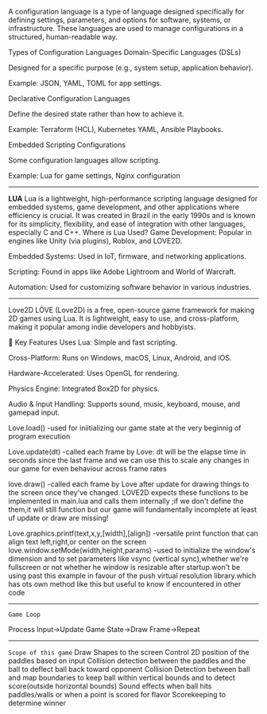 A configuration language is a type of language designed specifically for defining settings, parameters, and options for software, systems, or infrastructure. These languages are used to manage configurations in a structured, human-readable way.

Types of Configuration Languages
Domain-Specific Languages (DSLs)

Designed for a specific purpose (e.g., system setup, application behavior).

Example: JSON, YAML, TOML for app settings.

Declarative Configuration Languages

Define the desired state rather than how to achieve it.

Example: Terraform (HCL), Kubernetes YAML, Ansible Playbooks.

Embedded Scripting Configurations

Some configuration languages allow scripting.

Example: Lua for game settings, Nginx configuration

---

**LUA**
Lua is a lightweight, high-performance scripting language designed for embedded systems, game development, and other applications where efficiency is crucial. It was created in Brazil in the early 1990s and is known for its simplicity, flexibility, and ease of integration with other languages, especially C and C++.
Where is Lua Used?
Game Development: Popular in engines like Unity (via plugins), Roblox, and LOVE2D.

Embedded Systems: Used in IoT, firmware, and networking applications.

Scripting: Found in apps like Adobe Lightroom and World of Warcraft.

Automation: Used for customizing software behavior in various industries.

---

Love2D
LÖVE (Love2D) is a free, open-source game framework for making 2D games using Lua. It is lightweight, easy to use, and cross-platform, making it popular among indie developers and hobbyists.

🔹 Key Features
Uses Lua: Simple and fast scripting.

Cross-Platform: Runs on Windows, macOS, Linux, Android, and iOS.

Hardware-Accelerated: Uses OpenGL for rendering.

Physics Engine: Integrated Box2D for physics.

Audio & Input Handling: Supports sound, music, keyboard, mouse, and gamepad input.

Love.load()
-used for iniitializing our game state at the very beginnig of program execution

Love.update(dt)
-called each frame by Love:
dt will be the elapse time in seconds since the last frame and we can use this to scale any changes in our game for even behaviour across frame rates

love.draw()
-called each frame by Love after update for drawing things to the screen once they've changed.
LOVE2D expects these functions to be implemented in main.lua and calls them internally ;if we don't define the them,it will still function but our game will fundamentally incomplete at least uf update or draw are missing!

Love.graphics.printf(text,x,y,[width],[align])
-versatile print function that can align text left,right,or center on the screen
love.window.setMode(width,height,params)
-used to initialize the window's dimension and to set parameters like vsync (vertical sync),whether we're fullscreen or not whether he window is resizable after startup.won't be using past this example in favour of the push virtual resolution library.which has ots own method like this but useful to know if encountered in other code

---

`Game Loop`

Process Input->Update Game State->Draw Frame->Repeat

---

`Scope of this game`
Draw Shapes to the screen
Control 2D position of the paddles based on input
Collision detection between the paddles and the ball to deflect ball back toward opponent
Collision Detection between ball and map boundaries to keep ball within vertical bounds and to detect score(outside horizontal bounds)
Sound effects when ball hits paddles/walls or when a point is scored for flavor
Scorekeeping to determine winner
